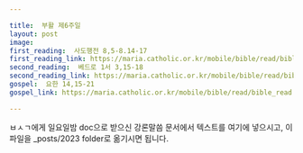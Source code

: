 ```yaml
---

title:  부활 제6주일
layout: post 
image:  
first_reading:  사도행전 8,5-8.14-17
first_reading_link: https://maria.catholic.or.kr/mobile/bible/read/bible_read.asp?m=2&n=151&p=8
second_reading:  베드로 1서 3,15-18
second_reading_link: https://maria.catholic.or.kr/mobile/bible/read/bible_read.asp?m=2&n=167&p=3
gospel:  요한 14,15-21
gospel_link: https://maria.catholic.or.kr/mobile/bible/read/bible_read.asp?m=2&n=150&p=14

---
```



ㅂㅅㄱ에게 일요일밤 doc으로 받으신
강론말씀 문서에서
텍스트를 여기에 넣으시고,
이 파일을 _posts/2023 folder로 옮기시면 됩니다.
